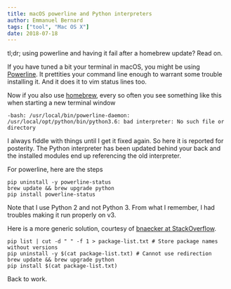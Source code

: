 ```yaml
---
title: macOS powerline and Python interpreters
author: Emmanuel Bernard
tags: ["tool", "Mac OS X"]
date: 2018-07-18
---
```

tl;dr; using powerline and having it fail after a homebrew update? Read on.

If you have tuned a bit your terminal in macOS, you might be using [Powerline](https://github.com/powerline/powerline).
It prettities your command line enough to warrant some trouble installing it.
And it does it to vim status lines too.

Now if you also use [homebrew](https://brew.sh), every so often you see something like this when starting a new terminal window

    -bash: /usr/local/bin/powerline-daemon: /usr/local/opt/python/bin/python3.6: bad interpreter: No such file or directory

I always fiddle with things until I get it fixed again.
So here it is reported for posterity.
The Python interpreter has been updated behind your back and the installed modules end up referencing the old interpreter.

For powerline, here are the steps

    pip uninstall -y powerline-status
    brew update && brew upgrade python
    pip install powerline-status

Note that I use Python 2 and not Python 3.
From what I remember, I had troubles making it run properly on v3.

Here is a more generic solution, courtesy of [bnaecker at StackOverflow](https://stackoverflow.com/questions/41470483/how-to-update-macos-python-packages).

    pip list | cut -d " " -f 1 > package-list.txt # Store package names without versions
    pip uninstall -y $(cat package-list.txt) # Cannot use redirection
    brew update && brew upgrade python
    pip install $(cat package-list.txt)

Back to work.
